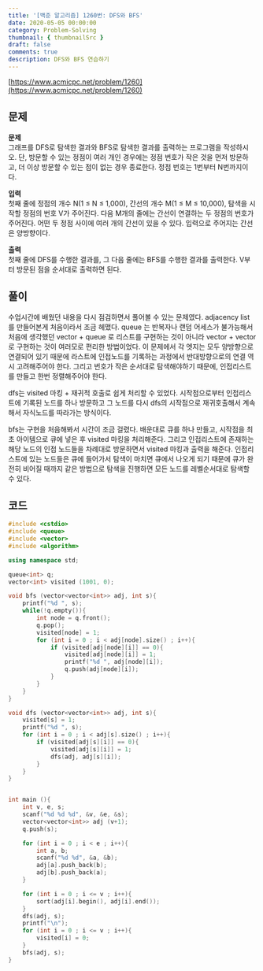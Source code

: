 ```yaml
---
title: '[백준 알고리즘] 1260번: DFS와 BFS'
date: 2020-05-05 00:00:00
category: Problem-Solving
thumbnail: { thumbnailSrc }
draft: false
comments: true
description: DFS와 BFS 연습하기
---
```


[https://www.acmicpc.net/problem/1260](https://www.acmicpc.net/problem/1260)

## 문제

**문제**<br>
그래프를 DFS로 탐색한 결과와 BFS로 탐색한 결과를 출력하는 프로그램을 작성하시오. 단, 방문할 수 있는 정점이 여러 개인 경우에는 정점 번호가 작은 것을 먼저 방문하고, 더 이상 방문할 수 있는 점이 없는 경우 종료한다. 정점 번호는 1번부터 N번까지이다.

**입력**<br>
첫째 줄에 정점의 개수 N(1 ≤ N ≤ 1,000), 간선의 개수 M(1 ≤ M ≤ 10,000), 탐색을 시작할 정점의 번호 V가 주어진다. 다음 M개의 줄에는 간선이 연결하는 두 정점의 번호가 주어진다. 어떤 두 정점 사이에 여러 개의 간선이 있을 수 있다. 입력으로 주어지는 간선은 양방향이다.

**출력**<br>
첫째 줄에 DFS를 수행한 결과를, 그 다음 줄에는 BFS를 수행한 결과를 출력한다. V부터 방문된 점을 순서대로 출력하면 된다.

## 풀이

수업시간에 배웠던 내용을 다시 점검하면서 풀어볼 수 있는 문제였다. adjacency list 를 만들어본게 처음이라서 조금 헤맸다. queue 는 반복자나 랜덤 어세스가 불가능해서 처음에 생각했던 vector + queue 로 리스트를 구현하는 것이 아니라 vector + vector 로 구현하는 것이 여러모로 편리한 방법이었다. 이 문제에서 각 엣지는 모두 양방향으로 연결되어 있기 때문에 라스트에 인접노드를 기록하는 과정에서 반대방향으로의 연결 역시 고려해주어야 한다. 그리고 번호가 작은 순서대로 탐색해야하기 때문에, 인접리스트를 만들고 한번 정렬해주어야 한다.

dfs는 visited 마킹 + 재귀적 호출로 쉽게 처리할 수 있었다. 시작점으로부터 인접리스트에 기록된 노드를 하나 방문하고 그 노드를 다시 dfs의 시작점으로 재귀호출해서 계속해서 자식노드를 따라가는 방식이다.

bfs는 구현을 처음해봐서 시간이 조금 걸렸다. 배운대로 큐를 하나 만들고, 시작점을 최초 아이템으로 큐에 넣은 후 visited 마킹을 처리해준다. 그리고 인접리스트에 존재하는 해당 노드의 인접 노드들을 차례대로 방문하면서 visited 마킹과 출력을 해준다. 인접리스트에 있는 노드들은 큐에 들어가서 탐색이 마치면 큐에서 나오게 되기 때문에 큐가 완전히 비어질 때까지 같은 방법으로 탐색을 진행하면 모든 노드를 레벨순서대로 탐색할 수 있다.

## 코드

```cpp
#include <cstdio>
#include <queue>
#include <vector>
#include <algorithm>

using namespace std;

queue<int> q;
vector<int> visited (1001, 0);

void bfs (vector<vector<int>> adj, int s){
    printf("%d ", s);
    while(!q.empty()){
        int node = q.front();
        q.pop();
        visited[node] = 1;
        for (int i = 0 ; i < adj[node].size() ; i++){
            if (visited[adj[node][i]] == 0){
                visited[adj[node][i]] = 1;
                printf("%d ", adj[node][i]);
                q.push(adj[node][i]);
            }
        }
    }
}

void dfs (vector<vector<int>> adj, int s){
    visited[s] = 1;
    printf("%d ", s);
    for (int i = 0 ; i < adj[s].size() ; i++){
        if (visited[adj[s][i]] == 0){
            visited[adj[s][i]] = 1;
            dfs(adj, adj[s][i]);
        }
    }
}


int main (){
    int v, e, s;
    scanf("%d %d %d", &v, &e, &s);
    vector<vector<int>> adj (v+1);
    q.push(s);

    for (int i = 0 ; i < e ; i++){
        int a, b;
        scanf("%d %d", &a, &b);
        adj[a].push_back(b);
        adj[b].push_back(a);
    }

    for (int i = 0 ; i <= v ; i++){
        sort(adj[i].begin(), adj[i].end());
    }
    dfs(adj, s);
    printf("\n");
    for (int i = 0 ; i <= v ; i++){
        visited[i] = 0;
    }
    bfs(adj, s);
}
```
